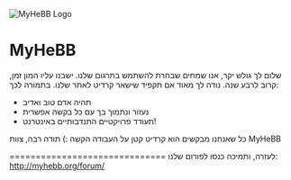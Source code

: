 ![MyHeBB Logo](http://myhebb.org/wp-includes/images/myhebb_logo.png)
# MyHeBB
שלום לך גולש יקר,
אנו שמחים שבחרת להשתמש בתרגום שלנו. ישבנו עליו המון זמן, קרוב לרבע שנה. נודה לך מאוד אם תקפיד שישאר קרדיט לאתר שלנו. בתמורה לכך:
- תהיה אדם טוב ואדיב
- נעזור ונתמוך בך עם כל בקשה אפשרית
- תעודד פרויקטיים התנדבותיים באינטרנט!

כל שאנחנו מבקשים הוא קרדיט קטן על העבודה הקשה :)
תודה רבה,
צוות MyHeBB

==============================
לעזרה, ותמיכה כנסו לפורום שלנו: http://myhebb.org/forum/
